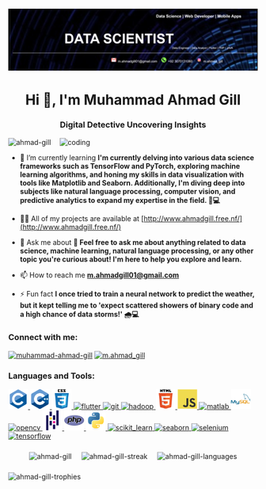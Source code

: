 ![logo](https://github.com/Ahmad-Gill/Ahmad-Gill/blob/main/Screenshot%202024-03-12%20232135.png)
<h1 align="center">Hi 👋, I'm Muhammad Ahmad Gill</h1>
<h3 align="center">Digital Detective Uncovering Insights</h3>
<img align="right" alt="coding" width="400" src="https://repository-images.githubusercontent.com/462900780/0a10af70-6cbf-46df-9071-0ff586a3b1d6">


<p align="left"> <img src="https://komarev.com/ghpvc/?username=ahmad-gill&label=Profile%20views&color=0e75b6&style=flat" alt="ahmad-gill" /> </p>

- 🌱 I’m currently learning **I'm currently delving into various data science frameworks such as TensorFlow and PyTorch, exploring machine learning algorithms, and honing my skills in data visualization with tools like Matplotlib and Seaborn. Additionally, I'm diving deep into subjects like natural language processing, computer vision, and predictive analytics to expand my expertise in the field. 🚀💻**

- 👨‍💻 All of my projects are available at [http://www.ahmadgill.free.nf/](http://www.ahmadgill.free.nf/)

- 💬 Ask me about **💬 Feel free to ask me about anything related to data science, machine learning, natural language processing, or any other topic you're curious about! I'm here to help you explore and learn.**

- 📫 How to reach me **m.ahmadgill01@gmail.com**

- ⚡ Fun fact **I once tried to train a neural network to predict the weather, but it kept telling me to 'expect scattered showers of binary code and a high chance of data storms!' 🌧️💻**

<h3 align="left">Connect with me:</h3>
<p align="left">
<a href="https://linkedin.com/in/muhammad-ahmad-gill" target="blank"><img align="center" src="https://raw.githubusercontent.com/rahuldkjain/github-profile-readme-generator/master/src/images/icons/Social/linked-in-alt.svg" alt="muhammad-ahmad-gill" height="30" width="40" /></a>
<a href="https://instagram.com/m.ahmad_gill" target="blank"><img align="center" src="https://raw.githubusercontent.com/rahuldkjain/github-profile-readme-generator/master/src/images/icons/Social/instagram.svg" alt="m.ahmad_gill" height="30" width="40" /></a>
</p>

<h3 align="left">Languages and Tools:</h3>
<p align="left"> <a href="https://www.cprogramming.com/" target="_blank" rel="noreferrer"> <img src="https://raw.githubusercontent.com/devicons/devicon/master/icons/c/c-original.svg" alt="c" width="40" height="40"/> </a> <a href="https://www.w3schools.com/cpp/" target="_blank" rel="noreferrer"> <img src="https://raw.githubusercontent.com/devicons/devicon/master/icons/cplusplus/cplusplus-original.svg" alt="cplusplus" width="40" height="40"/> </a> <a href="https://www.w3schools.com/css/" target="_blank" rel="noreferrer"> <img src="https://raw.githubusercontent.com/devicons/devicon/master/icons/css3/css3-original-wordmark.svg" alt="css3" width="40" height="40"/> </a> <a href="https://flutter.dev" target="_blank" rel="noreferrer"> <img src="https://www.vectorlogo.zone/logos/flutterio/flutterio-icon.svg" alt="flutter" width="40" height="40"/> </a> <a href="https://git-scm.com/" target="_blank" rel="noreferrer"> <img src="https://www.vectorlogo.zone/logos/git-scm/git-scm-icon.svg" alt="git" width="40" height="40"/> </a> <a href="https://hadoop.apache.org/" target="_blank" rel="noreferrer"> <img src="https://www.vectorlogo.zone/logos/apache_hadoop/apache_hadoop-icon.svg" alt="hadoop" width="40" height="40"/> </a> <a href="https://www.w3.org/html/" target="_blank" rel="noreferrer"> <img src="https://raw.githubusercontent.com/devicons/devicon/master/icons/html5/html5-original-wordmark.svg" alt="html5" width="40" height="40"/> </a> <a href="https://developer.mozilla.org/en-US/docs/Web/JavaScript" target="_blank" rel="noreferrer"> <img src="https://raw.githubusercontent.com/devicons/devicon/master/icons/javascript/javascript-original.svg" alt="javascript" width="40" height="40"/> </a> <a href="https://www.mathworks.com/" target="_blank" rel="noreferrer"> <img src="https://upload.wikimedia.org/wikipedia/commons/2/21/Matlab_Logo.png" alt="matlab" width="40" height="40"/> </a> <a href="https://www.mysql.com/" target="_blank" rel="noreferrer"> <img src="https://raw.githubusercontent.com/devicons/devicon/master/icons/mysql/mysql-original-wordmark.svg" alt="mysql" width="40" height="40"/> </a> <a href="https://opencv.org/" target="_blank" rel="noreferrer"> <img src="https://www.vectorlogo.zone/logos/opencv/opencv-icon.svg" alt="opencv" width="40" height="40"/> </a> <a href="https://pandas.pydata.org/" target="_blank" rel="noreferrer"> <img src="https://raw.githubusercontent.com/devicons/devicon/2ae2a900d2f041da66e950e4d48052658d850630/icons/pandas/pandas-original.svg" alt="pandas" width="40" height="40"/> </a> <a href="https://www.php.net" target="_blank" rel="noreferrer"> <img src="https://raw.githubusercontent.com/devicons/devicon/master/icons/php/php-original.svg" alt="php" width="40" height="40"/> </a> <a href="https://www.python.org" target="_blank" rel="noreferrer"> <img src="https://raw.githubusercontent.com/devicons/devicon/master/icons/python/python-original.svg" alt="python" width="40" height="40"/> </a> <a href="https://scikit-learn.org/" target="_blank" rel="noreferrer"> <img src="https://upload.wikimedia.org/wikipedia/commons/0/05/Scikit_learn_logo_small.svg" alt="scikit_learn" width="40" height="40"/> </a> <a href="https://seaborn.pydata.org/" target="_blank" rel="noreferrer"> <img src="https://seaborn.pydata.org/_images/logo-mark-lightbg.svg" alt="seaborn" width="40" height="40"/> </a> <a href="https://www.selenium.dev" target="_blank" rel="noreferrer"> <img src="https://raw.githubusercontent.com/detain/svg-logos/780f25886640cef088af994181646db2f6b1a3f8/svg/selenium-logo.svg" alt="selenium" width="40" height="40"/> </a> <a href="https://www.tensorflow.org" target="_blank" rel="noreferrer"> <img src="https://www.vectorlogo.zone/logos/tensorflow/tensorflow-icon.svg" alt="tensorflow" width="40" height="40"/> </a> </p>
<div style="display: flex; justify-content: center; align-items: center; flex-wrap: wrap;">
    <img src="https://github-readme-stats.vercel.app/api?username=ahmad-gill&show_icons=true&locale=en&theme=radical&include_all_commits=true&count_private=true" alt="ahmad-gill" style="margin: 10px;" />
    <img src="https://github-readme-streak-stats.herokuapp.com/?user=ahmad-gill&theme=radical" alt="ahmad-gill-streak" style="margin: 10px;" />
    <img src="https://github-readme-stats.vercel.app/api/top-langs/?username=ahmad-gill&layout=compact&langs_count=10&theme=radical" alt="ahmad-gill-languages" style="margin: 10px;" />
</div>

<p>
    <img src="https://github-profile-trophy.vercel.app/?username=ahmad-gill&theme=darkhub&no-frame=true&row=1&column=6" alt="ahmad-gill-trophies" />
</p>


